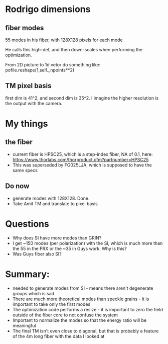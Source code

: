 # Rodrigo dimensions
## fiber modes
55 modes in his fiber, with 128X128 pixels for each mode

He calls this high-def, and then down-scales when performing the optimization. 

From 2D picture to 1d vetor do something like: pofile.reshape(1,self._npoints**2)

## TM pixel basis 
first dim is 41^2, and second dim is 35^2. 
I imagine the higher resolution is the output with the camera. 

# My things 
## the fiber
* current fiber is HPSC25, which is a step-index fiber, NA of 0.1, here: https://www.thorlabs.com/thorproduct.cfm?partnumber=HPSC25
* This was superseded by FG025LJA, which is supposed to have the same specs 

## Do now 
* generate modes with 128X128. Done. 
* Take Amit TM and translate to pixel basis 

# Questions
* Why does SI have more modes than GRIN? 
* I get ~150 modes (per polarization) with the SI, which is much more than the 
55 in the PRX or the ~35 in Guys work. Why is this? 
* Was Guys fiber also SI? 


# Summary:
* needed to generate modes from SI - means there aren't degenerate groups which is sad 
* There are much more theoretical modes than speckle grains - it is important to take only the first modes  
* The optimization code performs a resize - it is important to zero the field outside of the fiber core to not confuse the system
* Important to normalize the modes so that the energy ratio will be meaningful 
* The final TM isn't even close to diagonal, but that is probably a feature of the 4m long fiber with the data I looked at
